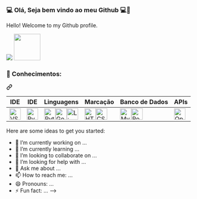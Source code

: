 ### :computer: Olá, Seja bem vindo ao meu Github :computer:👋
 Hello! Welcome to my Github profile.

<p dir="auto"><a href="https://www.linkedin.com/in/nayumteixeira/" rel="nofollow"><img src="https://camo.githubusercontent.com/591c02e8ff595d43e0b35b1b29aed639a7154b959cd8f8c854b9e176d885b094/68747470733a2f2f696d672e736869656c64732e696f2f62616467652f4c696e6b6564496e2d3030373742353f7374796c653d666f722d7468652d6261646765266c6f676f3d6c696e6b6564696e266c6f676f436f6c6f723d7768697465" data-canonical-src="https://img.shields.io/badge/LinkedIn-0077B5?style=for-the-badge&amp;logo=linkedin&amp;logoColor=white" style="max-width: 100%;"></a> 
<a href="https://web.dio.me/users/nayum" rel="nofollow"><img src="https://camo.githubusercontent.com/f0425c42ee808e3915a521906e31ae6bf658edcc61ee90e71843cc06d144eae2/68747470733a2f2f6865726d65732e6469676974616c696e6e6f766174696f6e2e6f6e652f6173736574732f64696f6d652f6c6f676f2d66756c6c2e737667" width="70" data-canonical-src="https://hermes.digitalinnovation.one/assets/diome/logo-full.svg" style="max-width: 100%;"></a>

<div class="markdown-heading" dir="auto"><h3 class="heading-element" dir="auto">🧠 Conhecimentos:</h3><a id="user-content--conhecimentos" class="anchor" aria-label="Permalink: 🧠 Conhecimentos:" href="#-conhecimentos"><svg class="octicon octicon-link" viewBox="0 0 16 16" version="1.1" width="16" height="16" aria-hidden="true"><path d="m7.775 3.275 1.25-1.25a3.5 3.5 0 1 1 4.95 4.95l-2.5 2.5a3.5 3.5 0 0 1-4.95 0 .751.751 0 0 1 .018-1.042.751.751 0 0 1 1.042-.018 1.998 1.998 0 0 0 2.83 0l2.5-2.5a2.002 2.002 0 0 0-2.83-2.83l-1.25 1.25a.751.751 0 0 1-1.042-.018.751.751 0 0 1-.018-1.042Zm-4.69 9.64a1.998 1.998 0 0 0 2.83 0l1.25-1.25a.751.751 0 0 1 1.042.018.751.751 0 0 1 .018 1.042l-1.25 1.25a3.5 3.5 0 1 1-4.95-4.95l2.5-2.5a3.5 3.5 0 0 1 4.95 0 .751.751 0 0 1-.018 1.042.751.751 0 0 1-1.042.018 1.998 1.998 0 0 0-2.83 0l-2.5 2.5a1.998 1.998 0 0 0 0 2.83Z"></path></svg></a></div>

<table>
<thead>
<tr>
<th>IDE</th>
 <th>IDE</th>
<th>Linguagens</th>
<th>Marcação</th>
<th>Banco de Dados</th>
<th>APIs</th>
</tr>
</thead>
<tbody>
<tr>
<td><a href="https://code.visualstudio.com" rel="nofollow"><img src="https://cdn.jsdelivr.net/gh/devicons/devicon@latest/icons/vscode/vscode-original.svg" width="30" title="VS Code" style="max-width: 100%;"></a></td><td><a href="https://www.jetbrains.com/pt-br/pycharm/" rel="nofollow"><img src="https://cdn.jsdelivr.net/gh/devicons/devicon@latest/icons/pycharm/pycharm-original.svg" width="30" title="Pycharm" style="max-width: 100%;"></a></td>
<td><a href="https://www.python.org" rel="nofollow"><img src="https://cdn.jsdelivr.net/gh/devicons/devicon@latest/icons/python/python-original.svg" width="30" title="Python" style="max-width: 100%;"></a><a href="https://go.dev/" rel="nofollow"><img src="https://cdn.jsdelivr.net/gh/devicons/devicon@latest/icons/go/go-original-wordmark.svg" width="30" title="Go" style="max-width: 100%;"></a><a href="https://www.linux.org/" rel="nofollow"><img src="https://cdn.jsdelivr.net/gh/devicons/devicon@latest/icons/linux/linux-original.svg" width="30" title="Linux" style="max-width: 100%;"></a></td>
<td><a href="https://html.com" rel="nofollow"><img src="https://cdn.jsdelivr.net/gh/devicons/devicon@latest/icons/html5/html5-original.svg" width="30" title="HTML" style="max-width: 100%;"></a><a href="https://www.css3.com" rel="nofollow"><img src="https://cdn.jsdelivr.net/gh/devicons/devicon@latest/icons/css3/css3-original.svg" width="30" title="CSS" style="max-width: 100%;"></a></td>
<td><a href="https://www.mysql.com/" rel="nofollow"><img src="https://cdn.jsdelivr.net/gh/devicons/devicon@latest/icons/mysql/mysql-original.svg" width="30" title="MySQL" style="max-width: 100%;"></a><a href="https://www.postgresql.org/" rel="nofollow"><img src="https://cdn.jsdelivr.net/gh/devicons/devicon@latest/icons/postgresql/postgresql-original.svg" width="30" title="PostgreSQL" style="max-width: 100%;"></a></td>
<td><a href="https://openai.com/blog/openai-api" rel="nofollow"><img src="https://camo.githubusercontent.com/ad3994decf6481fe5e2ad9bbeabfc6b7dd0f2bb39ba4d8e145893bb4a4bebb67/68747470733a2f2f6c6f676f77696b2e636f6d2f636f6e74656e742f75706c6f6164732f696d616765732f6f70656e6169353030322e6a7067" width="30" title="OpenAI" data-canonical-src="https://logowik.com/content/uploads/images/openai5002.jpg" style="max-width: 100%;"></a></td>
</tr>
</tbody>
</table>
<table>





Here are some ideas to get you started:

- 🔭 I’m currently working on ...
- 🌱 I’m currently learning ...
- 👯 I’m looking to collaborate on ...
- 🤔 I’m looking for help with ...
- 💬 Ask me about ...
- 📫 How to reach me: ...
- 😄 Pronouns: ...
- ⚡ Fun fact: ...
-->
